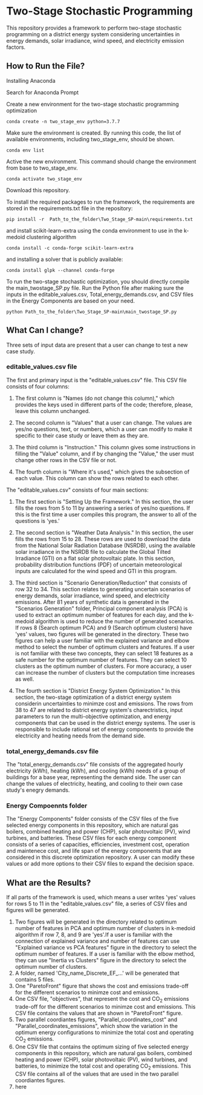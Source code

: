# Two-Stage Stochastic Programming
This repository provides a framework to perform two-stage stochastic programming on a district energy system considering uncertainties in energy demands, solar irradiance, wind speed, and electricity emission factors.

## How to Run the File?
Installing Anaconda

Search for Anaconda Prompt

Create a new environment for the two-stage stochastic programming optimization
```
conda create -n two_stage_env python=3.7.7
```

Make sure the environment is created. By running this code, the list of available environments, including two_stage_env, should be shown.
```
conda env list
```
Active the new environment. This command should change the environment from base to two_stage_env.
```
conda activate two_stage_env
```
Download this repository. 

To install the required packages to run the framework, the requirements are stored in the requirements.txt file in the repository:
```
pip install -r  Path_to_the_folder\Two_Stage_SP-main\requirements.txt
```
and install scikit-learn-extra using the conda environment to use in the k-medoid clustering algorithm
```
conda install -c conda-forge scikit-learn-extra
```
and installing a solver that is publicly available:
```
conda install glpk --channel conda-forge
```
To run the two-stage stochastic optimization, you should directly compile the main_twostage_SP.py file. Run the Python file after making sure the inputs in the editable_values.csv, Total_energy_demands.csv, and CSV files in the Energy Components are based on your need.
```
python Path_to_the_folder\Two_Stage_SP-main\main_twostage_SP.py
```
## What Can I change?
Three sets of input data are present that a user can change to test a new case study.

### editable_values.csv file
The first and primary input is the "editable_values.csv" file. This CSV file consists of four columns: 

1. The first column is "Names (do not change this column)," which provides the keys used in different parts of the code; therefore, please, leave this column unchanged. 

2. The second column is "Values" that a user can change. The values are yes/no questions, text, or numbers, which a user can modify to make it specific to their case study or leave them as they are. 

3. The third column is "Instruction." This column gives some instructions in filling the "Value" column, and if by changing the "Value," the user must change other rows in the CSV file or not. 

4. The fourth column is "Where it's used," which gives the subsection of each value. This column can show the rows related to each other. 

The "editable_values.csv" consists of four main sections: 
1. The first section is "Setting Up the Framework." In this section, the user fills the rows from 5 to 11 by answering a series of yes/no questions. If this is the first time a user compiles this program, the answer to all of the questions is 'yes.' 

2. The second section is "Weather Data Analysis." In this section, the user fills the rows from 15 to 28. These rows are used to download the data from the National Solar Radiation Database (NSRDB), using the available solar irradiance in the NSRDB file to calculate the Global Tilted Irradiance (GTI) on a flat solar photovoltaic plate. In this section, probability distribution functions (PDF) of uncertain meteorological inputs are calculated for the wind speed and GTI in this program. 

3. The third section is "Scenario Generation/Reduction" that consists of row 32 to 34. This section relates to generating uncertain scenarios of energy demands, solar irradiance, wind speed, and electricity emissions. After 81 years of synthetic data is generated in the "Scenarios Generation" folder, Principal component analysis (PCA) is used to extract an optimum number of features for each day, and the k-medoid algorithm is used to reduce the number of generated scenarios. If rows 8 (Search optimum PCA) and 9 (Search optimum clusters) have 'yes' values, two figures will be generated in the directory. These two figures can help a user familiar with the explained variance and elbow method to select the number of optimum clusters and features. If a user is not familiar with these two concepts, they can select 18 features as a safe number for the optimum number of features. They can select 10 clusters as the optimum number of clusters. For more accuracy, a user can increase the number of clusters but the computation time increases as well.

4. The fourth section is "District Energy System Optimization." In this section, the two-stage optimization of a district energy system considerin uncertainties to minimze cost and emissions. The rows from 38 to 47 are related to district energy system's charectristics, input parameters to run the multi-objective optimization, and energy components that can be used in the district energy systems. The user is responsible to include rational set of energy components to provide the electricity and heating needs from the demand side. 

### total_energy_demands.csv file
The "total_energy_demands.csv" file consists of the aggregated hourly electricity (kWh), heating (kWh), and cooling (kWh) needs of a group of buildings for a base year, representing the demand side. The user can change the values of electricity, heating, and cooling to their own case study's enegry demands. 

### Energy Compoennts folder
The "Energy Components" folder consists of the CSV files of the five selected energy components in this repository, which are natural gas boilers, combined heating and power (CHP), solar photovoltaic (PV), wind turbines, and batteries. These CSV files for each energy component consists of a series of capacities, efficiencies, investment cost, operation and maintenece cost, and life span of the energy components that are considered in this discrete optimization repository. A user can modify these values or add more options to their CSV files to expand the decision space. 

## What are the Results?
If all parts of the framework is used, which means a user writes 'yes' values for rows 5 to 11 in the "editable_values.csv" file, a series of CSV files and figures will be generated.
1. Two figures will be generated in the directory related to optimum number of features in PCA and optimum number of clusters in k-medoid algorithm if row 7, 8, and 9 are 'yes'.If a user is familiar with the connection of explained variance and number of features can use "Explained variance vs PCA features" figure in the directory to select the optimum number of features. If a user is familiar with the elbow method, they can use "Inertia vs Clusters" figure in the directory to select the optimum number of clusters. 
2. A folder, named 'City_name_Discrete_EF_...' will be generated that contains 5 files. 
  1. One "ParetoFront" figure that shows the cost and emissions trade-off for the different scenarios to minimze cost and emissions. 
  2. One CSV file, "objectives", that represent the cost and CO<sub>2</sub> emissions trade-off for the different scenarios to minimze cost and emissions. This CSV file contains the values that are shown in "ParetoFront" figure. 
  3. Two parallel coordiantes figures, "Parallel_coordinates_cost" and "Parallel_coordinates_emissions", which show the variation in the optimum energy configurations to minimize the total cost and operating CO<sub>2</sub> emissions. 
  4. One CSV file that contains the optimum sizing of five selected energy components in this repository, which are natural gas boilers, combined heating and power (CHP), solar photovoltaic (PV), wind turbines, and batteries, to minimize the total cost and operating CO<sub>2</sub> emissions. This CSV file contains all of the values that are used in the two parallel coordiantes figures.
3. here
